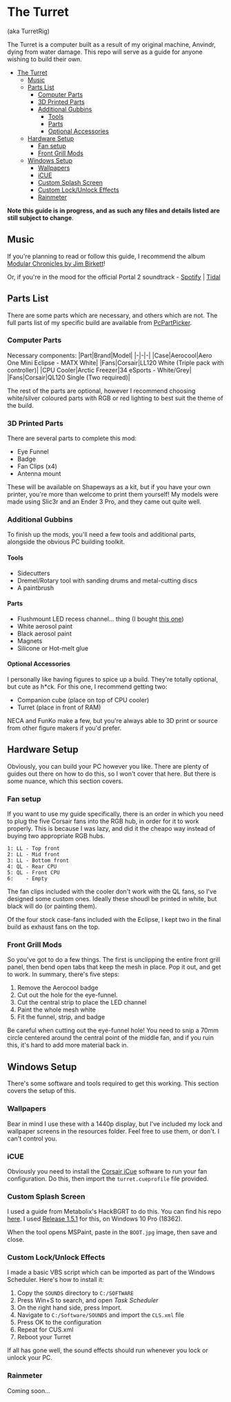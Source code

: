 # The Turret 

(aka TurretRig)

The Turret is a computer built as a result of my original machine, Anvindr, dying from water damage.
This repo will serve as a guide for anyone wishing to build their own.

- [The Turret](#the-turret)
  - [Music](#music)
  - [Parts List](#parts-list)
    - [Computer Parts](#computer-parts)
    - [3D Printed Parts](#3d-printed-parts)
    - [Additional Gubbins](#additional-gubbins)
      - [Tools](#tools)
      - [Parts](#parts)
      - [Optional Accessories](#optional-accessories)
  - [Hardware Setup](#hardware-setup)
    - [Fan setup](#fan-setup)
    - [Front Grill Mods](#front-grill-mods)
  - [Windows Setup](#windows-setup)
    - [Wallpapers](#wallpapers)
    - [iCUE](#icue)
    - [Custom Splash Screen](#custom-splash-screen)
    - [Custom Lock/Unlock Effects](#custom-lockunlock-effects)
    - [Rainmeter](#rainmeter)

**Note this guide is in progress, and as such any files and details listed are still subject to change**.

## Music

If you're planning to read or follow this guide, I recommend the album [Modular Chronicles by Jim Birkett](https://themodularchronicles.bandcamp.com/album/the-modular-chronicles-volume-one)!

Or, if you're in the mood for the official Portal 2 soundtrack - [Spotify](https://open.spotify.com/album/21MOM5nRM9SjIsonoOGY4Q?si=MTh7VkQBQk6xLX_9raVKLg) | [Tidal](https://listen.tidal.com/album/46173931)

## Parts List

There are some parts which are necessary, and others which are not. The full parts list of my specific build are available from [PcPartPicker](https://uk.pcpartpicker.com/user/twinbladeArisen/saved/pDLMvK).

### Computer Parts

Necessary components:
|Part|Brand|Model|
|-|-|-|
|Case|Aerocool|Aero One Mini Eclipse - MATX White|
|Fans|Corsair|LL120 White (Triple pack with controller)|
|CPU Cooler|Arctic Freezer|34 eSports - White/Grey|
|Fans|Corsair|QL120 Single (Two required)|

The rest of the parts are optional, however I recommend choosing white/silver coloured parts with RGB or red lighting to best suit the theme of the build.

### 3D Printed Parts

There are several parts to complete this mod:

- Eye Funnel
- Badge
- Fan Clips (x4)
- Antenna mount

These will be available on Shapeways as a kit, but if you have your own printer, you're more than welcome to print them yourself!
My models were made using Slic3r and an Ender 3 Pro, and they came out quite well.

### Additional Gubbins

To finish up the mods, you'll need a few tools and additional parts, alongside the obvious PC building toolkit.

#### Tools

- Sidecutters
- Dremel/Rotary tool with sanding drums and metal-cutting discs
- A paintbrush

#### Parts

- Flushmount LED recess channel... thing (I bought [this one](https://www.ebay.co.uk/itm/202024985968))
- White aerosol paint
- Black aerosol paint
- Magnets
- Silicone or Hot-melt glue

#### Optional Accessories

I personally like having figures to spice up a build. They're totally optional, but cute as h*ck. For this one, I recommend getting two:

- Companion cube (place on top of CPU cooler)
- Turret (place in front of RAM)

NECA and FunKo make a few, but you're always able to 3D print or source from other figure makers if you'd prefer.

## Hardware Setup

Obviously, you can build your PC however you like. There are plenty of guides out there on how to do this, so I won't cover that here.
But there is some nuance, which this section covers.

### Fan setup

If you want to use my guide specifically, there is an order in which you need to plug the five Corsair fans into the RGB hub, in order for it to work properly. This is because I was lazy, and did it the cheapo way instead of buying two appropriate RGB hubs.

``` none
1: LL - Top front  
2: LL - Mid front  
3: LL - Bottom front  
4: QL - Rear CPU  
5: QL - Front CPU  
6:    - Empty  
```

The fan clips included with the cooler don't work with the QL fans, so I've designed some custom ones. Ideally these shoudl be printed in white, but black will do (or painting them).

Of the four stock case-fans included with the Eclipse, I kept two in the final build as exhaust fans on the top.

### Front Grill Mods

So you've got to do a few things. The first is unclipping the entire front grill panel, then bend open tabs that keep the mesh in place. Pop it out, and get to work. In summary, there's five steps:

1) Remove the Aerocool badge
2) Cut out the hole for the eye-funnel.
3) Cut the central strip to place the LED channel
4) Paint the whole mesh white
5) Fit the funnel, strip, and badge

Be careful when cutting out the eye-funnel hole!  You need to snip a 70mm circle centered around the central point of the middle fan, and if you ruin this, it's hard to add more material back in.

## Windows Setup

There's some software and tools required to get this working. This section covers the setup of this.

### Wallpapers

Bear in mind I use these with a 1440p display, but I've included my lock and wallpaper screens in the resources folder. Feel free to use them, or don't. I can't control you.

### iCUE

Obviously you need to install the [Corsair iCue](https://www.corsair.com/eu/en/icue) software to run your fan configuration. Do this, then import the `turret.cueprofile`  file provided.

### Custom Splash Screen

I used a guide from Metabolix's HackBGRT to do this. You can find his repo [here](https://github.com/Metabolix/HackBGRT).
I used [Release 1.5.1](https://github.com/Metabolix/HackBGRT/releases/tag/v1.5.1) for this, on Windows 10 Pro (18362).

When the tool opens MSPaint, paste in the `BOOT.jpg` image, then save and close.

### Custom Lock/Unlock Effects

I made a basic VBS script which can be imported as part of the Windows Scheduler.
Here's how to install it:

1) Copy the `SOUNDS` directory to `C:/SOFTWARE`
2) Press Win+S to search, and open _Task Scheduler_
3) On the right hand side, press Import.
4) Navigate to `C:/Software/SOUNDS` and import the `CLS.xml` file
5) Press OK to the configuration
6) Repeat for CUS.xml
7) Reboot your Turret

If all has gone well, the sound effects should run whenever you lock or unlock your PC.

### Rainmeter

Coming soon...
